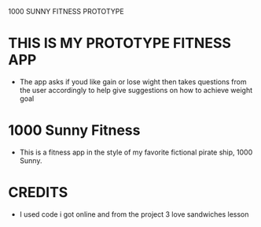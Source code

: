 
1000 SUNNY FITNESS PROTOTYPE 

# THIS IS MY PROTOTYPE FITNESS APP #
 * The app asks if youd like gain or lose wight then takes questions from the user accordingly to help give suggestions on how to achieve weight goal

 # 1000 Sunny Fitness
 * This is a fitness app in the style of my favorite fictional pirate ship, 1000 Sunny.
 # CREDITS 
 * I used code i got online and from the project 3 love sandwiches lesson